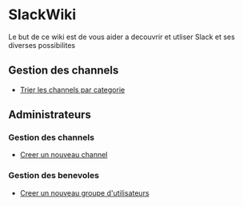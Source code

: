 # SlackWiki

Le but de ce wiki est de vous aider a decouvrir et utliser Slack et ses diverses possibilites

## Gestion des channels
* [Trier les channels par categorie](https://ks-rdr.github.io/SlackWiki/Pages/channels.html#trier-les-channels-par-categorie)

## Administrateurs

### Gestion des channels

* [Creer un nouveau channel](https://ks-rdr.github.io/SlackWiki/Pages/Admin/channels.html#creer-un-nouveau-channel)

### Gestion des benevoles

* [Creer un nouveau groupe d'utilisateurs](https://ks-rdr.github.io/SlackWiki/Pages/Admin/benevoles.html#creer-un-nouveau-groupe-dutilisateurs)




